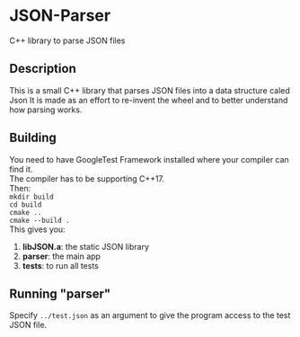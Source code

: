 # JSON-Parser
C++ library to parse JSON files

## Description
This is a small C++ library that parses JSON files into a data structure caled Json
It is made as an effort to re-invent the wheel and to better understand how parsing
works.

## Building
You need to have GoogleTest Framework installed where your compiler can find it. 
<br>
The compiler has to be supporting C++17.
<br>
Then:
<br>
`mkdir build`
<br>
`cd build`
<br>
`cmake ..`
<br>
`cmake --build .`
<br>
This gives you:
1. **libJSON.a**: the static JSON library
2. **parser**: the main app
3. **tests**: to run all tests

## Running "parser"
Specify `../test.json` as an argument to give the program access to the test JSON
file.
